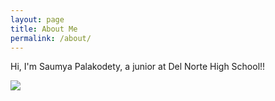 ```yaml
---
layout: page
title: About Me
permalink: /about/
---
```


Hi, I'm Saumya Palakodety, a junior at Del Norte High School!!


![]({{site.baseurl}}/imagescarousel/pictuureehomecoming.jpg) <img align="left">

